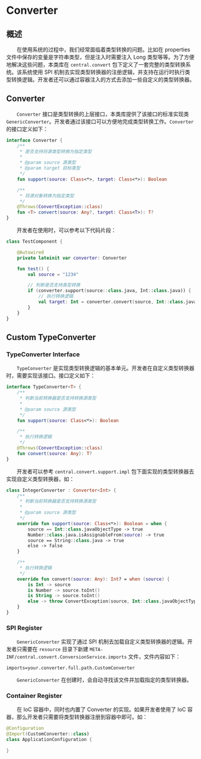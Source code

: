 # Converter
## 概述
&emsp;&emsp;在使用系统的过程中，我们经常面临着类型转换的问题。比如在 properties 文件中保存的变量是字符串类型，但是注入时需要注入 Long 类型等等。为了方便地解决这些问题，本类库在 `central.convert` 包下定义了一套完整的类型转换系统。该系统使用 SPI 机制去实现类型转换器的注册逻辑，并支持在运行时执行类型转换逻辑。开发者还可以通过容器注入的方式去添加一些自定义的类型转换器。

## Converter
&emsp;&emsp;`Converter` 接口是类型转换的上层接口，本类库提供了该接口的标准实现类 `GenericConverter`。开发者通过该接口可以方便地完成类型转换工作。`Converter` 的接口定义如下：

```kotlin
interface Converter {
    /**
     * 是否支持将源类型转换为指定类型
     *
     * @param source 源类型
     * @param target 目标类型
     */
    fun support(source: Class<*>, target: Class<*>): Boolean

    /**
     * 将源对象转换为指定类型
     */
    @Throws(ConvertException::class)
    fun <T> convert(source: Any?, target: Class<T>): T?
}
```

&emsp;&emsp;开发者在使用时，可以参考以下代码片段：

```kotlin
class TestComponent {

    @Autowired
    private lateinit var converter: Converter

    fun test() {
        val source = "1234"

        // 判断是否支持类型转换
        if (converter.support(source::class.java, Int::class.java)) {
            // 执行转换逻辑
            val target: Int = converter.convert(source, Int::class.java)
        }
    }
}

```

## Custom TypeConverter
### TypeConverter Interface
&emsp;&emsp;`TypeConverter` 是实现类型转换逻辑的基本单元。开发者在自定义类型转换器时，需要实现该接口。接口定义如下：

```kotlin
interface TypeConverter<T> {
    /**
     * 判断当前转换器是否支持转换源类型
     *
     * @param source 源类型
     */
    fun support(source: Class<*>): Boolean

    /**
     * 执行转换逻辑
     */
    @Throws(ConvertException::class)
    fun convert(source: Any): T?
}
```

&emsp;&emsp;开发者可以参考 `central.convert.support.impl` 包下面实现的类型转换器去实现自定义类型转换器，如：

```kotlin
class IntegerConverter : Converter<Int> {
    /**
     * 判断当前转换器是否支持转换源类型
     *
     * @param source 源类型
     */
    override fun support(source: Class<*>): Boolean = when {
        source == Int::class.javaObjectType -> true
        Number::class.java.isAssignableFrom(source) -> true
        source == String::class.java -> true
        else -> false
    }

    /**
     * 执行转换逻辑
     */
    override fun convert(source: Any): Int? = when (source) {
        is Int -> source
        is Number -> source.toInt()
        is String -> source.toInt()
        else -> throw ConvertException(source, Int::class.javaObjectType)
    }
}
```

### SPI Register
&emsp;&emsp;`GenericConverter` 实现了通过 SPI 机制去加载自定义类型转换器的逻辑。开发者只需要在 `resource` 目录下新建 `META-INF/central.convert.ConversionService.imports` 文件，文件内容如下：

```properties
imports=your.converter.full.path.CustomConverter
```

&emsp;&emsp;`GenericConverter` 在创建时，会自动寻找该文件并加载指定的类型转换器。

### Container Register
&emsp;&emsp;在 IoC 容器中，同时也内置了 Converter 的实现。如果开发者使用了 IoC 容器，那么开发者只需要将类型转换器注册到容器中即可。如：

```kotlin
@Configuration
@Import(CustomConverter::class)
class ApplicationConfiguration {
    
}
```